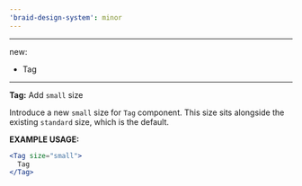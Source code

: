 ```yaml
---
'braid-design-system': minor
---
```


---
new:
  - Tag
---

**Tag:** Add `small` size

Introduce a new `small` size for `Tag` component.
This size sits alongside the existing `standard` size, which is the default.

**EXAMPLE USAGE:**
```jsx
<Tag size="small">
  Tag
</Tag>
```
